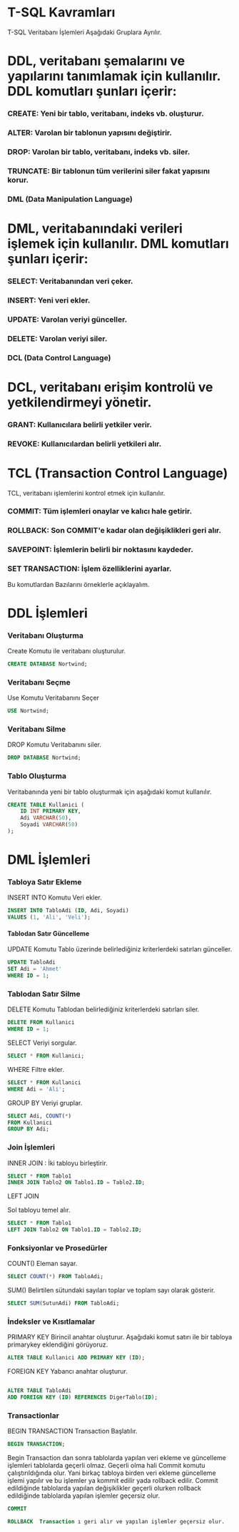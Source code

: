 

# T-SQL Kavramları


T-SQL Veritabanı İşlemleri Aşağıdaki Gruplara Ayrılır.

# DDL, veritabanı şemalarını ve yapılarını tanımlamak için kullanılır. DDL komutları şunları içerir:

### CREATE: Yeni bir tablo, veritabanı, indeks vb. oluşturur.
### ALTER: Varolan bir tablonun yapısını değiştirir.
### DROP: Varolan bir tablo, veritabanı, indeks vb. siler.
### TRUNCATE: Bir tablonun tüm verilerini siler fakat yapısını korur.
### DML (Data Manipulation Language)

# DML, veritabanındaki verileri işlemek için kullanılır. DML komutları şunları içerir:

### SELECT: Veritabanından veri çeker.
### INSERT: Yeni veri ekler.
### UPDATE: Varolan veriyi günceller.
### DELETE: Varolan veriyi siler.
### DCL (Data Control Language)

# DCL, veritabanı erişim kontrolü ve yetkilendirmeyi yönetir.

### GRANT: Kullanıcılara belirli yetkiler verir.
### REVOKE: Kullanıcılardan belirli yetkileri alır.


# TCL (Transaction Control Language) 

TCL, veritabanı işlemlerini kontrol etmek için kullanılır.

### COMMIT: Tüm işlemleri onaylar ve kalıcı hale getirir.
### ROLLBACK: Son COMMIT'e kadar olan değişiklikleri geri alır.
### SAVEPOINT: İşlemlerin belirli bir noktasını kaydeder.
### SET TRANSACTION: İşlem özelliklerini ayarlar.

Bu komutlardan Bazılarını örneklerle açıklayalım.

# DDL İşlemleri 

### Veritabanı Oluşturma
Create Komutu ile veritabanı oluşturulur.

```sql
CREATE DATABASE Nortwind;
```

### Veritabanı Seçme

Use Komutu Veritabanını Seçer

```sql
USE Nortwind;
```

### Veritabanı Silme

DROP Komutu Veritabanını siler.

```sql
DROP DATABASE Nortwind;
```


### Tablo Oluşturma

Veritabanında yeni bir tablo oluşturmak için aşağıdaki komut kullanılır.

```sql
CREATE TABLE Kullanici (
    ID INT PRIMARY KEY,
    Adi VARCHAR(50),
    Soyadi VARCHAR(50)
);
```

# DML İşlemleri 

### Tabloya Satır Ekleme

INSERT INTO  Komutu Veri ekler.

```sql
INSERT INTO TabloAdi (ID, Adi, Soyadi)
VALUES (1, 'Ali', 'Veli');
```

#### Tablodan Satır Güncelleme

UPDATE Komutu Tablo üzerinde belirlediğiniz kriterlerdeki satırları günceller.

```sql
UPDATE TabloAdi
SET Adi = 'Ahmet'
WHERE ID = 1;
```

### Tablodan Satır Silme

DELETE Komutu Tablodan belirlediğiniz kriterlerdeki satırları siler.

```sql
DELETE FROM Kullanici
WHERE ID = 1;
```


SELECT  Veriyi sorgular.

```sql
SELECT * FROM Kullanici;
```

WHERE Filtre ekler.

```sql
SELECT * FROM Kullanici
WHERE Adi = 'Ali';
```


GROUP BY Veriyi gruplar.


```sql
SELECT Adi, COUNT(*)
FROM Kullanici
GROUP BY Adi;
```

### Join İşlemleri

INNER JOIN : İki tabloyu birleştirir.

```sql
SELECT * FROM Tablo1
INNER JOIN Tablo2 ON Tablo1.ID = Tablo2.ID;
```


LEFT JOIN

Sol tabloyu temel alır.

```sql
SELECT * FROM Tablo1
LEFT JOIN Tablo2 ON Tablo1.ID = Tablo2.ID;
```


### Fonksiyonlar ve Prosedürler

COUNT()  Eleman sayar.

```sql
SELECT COUNT(*) FROM TabloAdi;
```


SUM()  Belirtilen sütundaki sayıları toplar ve toplam sayı olarak gösterir.

```sql
SELECT SUM(SutunAdi) FROM TabloAdi;
```


### İndeksler ve Kısıtlamalar

PRIMARY KEY  Birincil anahtar oluşturur. Aşağıdaki komut satırı ile bir tabloya primarykey eklendiğini görüyoruz.

```sql
ALTER TABLE Kullanici ADD PRIMARY KEY (ID);
```

FOREIGN KEY  Yabancı anahtar oluşturur.

```sql

ALTER TABLE TabloAdi
ADD FOREIGN KEY (ID) REFERENCES DigerTablo(ID);

```

### Transactionlar 
BEGIN TRANSACTION Transaction Başlatılır. 

```sql
BEGIN TRANSACTION;
```

Begin Transaction dan sonra tablolarda yapılan veri ekleme ve güncelleme işlemleri tablolarda geçerli olmaz. Geçerli olma hali Commit komutu çalıştırıldığında olur.  Yani birkaç tabloya birden veri ekleme güncelleme işlemi yapılır ve bu işlemler ya kommit edilir yada rollback edilir. Commit edildiğinde tablolarda yapılan değişiklikler geçerli olurken rollback edildiğinde tablolarda yapılan işlemler geçersiz olur.

```sql
COMMIT
```

```sql
ROLLBACK  Transaction ı geri alır ve yapılan işlemler geçersiz olur.
```